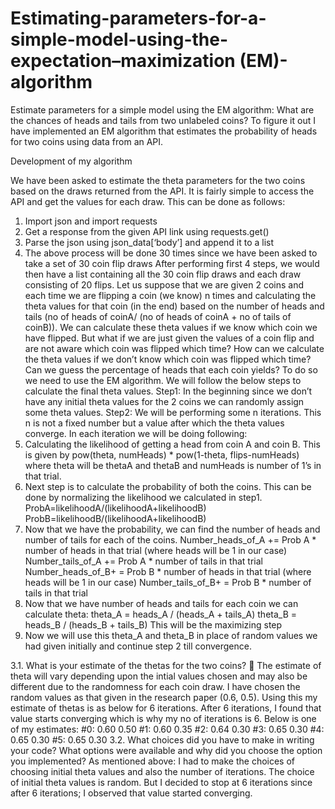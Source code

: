 # Estimating-parameters-for-a-simple-model-using-the- expectation–maximization (EM)-algorithm
Estimate parameters for a simple model using the EM algorithm: What are the chances of heads and tails from two unlabeled coins? To figure it out I have implemented an EM algorithm that estimates the probability of heads for two coins using data from an API.


Development of my algorithm

We have been asked to estimate the theta parameters for the two coins based on the draws returned from the API.
It is fairly simple to access the API and get the values for each draw. This can be done as follows:
1.	Import json and import requests
2.	Get a response from the given API link using requests.get()
3.	Parse the json using json_data[‘body’] and append  it to a list
4.	The above process will be done 30 times since we have been asked to take a set of 30 coin flip draws
After performing first 4 steps, we would then have a list containing all the 30 coin flip draws and each draw consisting of 20 flips.
Let us suppose that we are given 2 coins and each time we are flipping a coin (we know) n times and calculating the theta values for that coin (in the end) based on the number of heads and tails (no of heads of coinA/ (no of heads of coinA + no of tails of coinB)). We can calculate these theta values if we know which coin we have flipped.  But what if we are just given the values of a coin flip and are not aware which coin was flipped which time? How can we calculate the theta values if we don’t know which coin was flipped which time? Can we guess the percentage of heads that each coin yields?  To do so we need to use the EM algorithm. We will follow the below steps to calculate the final theta values.
Step1: In the beginning since we don’t have any initial theta values for the 2 coins we can randomly assign some theta values.
Step2: We will be performing some n iterations. This n is not a fixed number but a value after which the theta values converge. In each iteration we will be doing following:
1.	Calculating the likelihood of getting a head from coin A and coin B. This is given by 
pow(theta, numHeads) * pow(1-theta, flips-numHeads) where theta will be thetaA and thetaB and numHeads is number of 1’s in that trial.
2.	Next step is to calculate the probability of both the coins. This can be done by normalizing the likelihood we calculated in step1.
ProbA=likelihoodA/(likelihoodA+likelihoodB)
ProbB=likelihoodB/(likelihoodA+likelihoodB)
3.	Now that we have the probability, we can find the number of heads and number of tails for each of the coins.
Number_heads_of_A += Prob A * number of heads in that trial (where heads will be 1 in our case)
Number_tails_of_A += Prob A * number of tails in that trial  
Number_heads_of_B+ = Prob B * number of heads in that trial (where heads will be 1 in our case)
Number_tails_of_B+ = Prob B * number of tails in that trial  
4.	Now that we have number of heads and tails for each coin we can calculate theta:
    theta_A = heads_A / (heads_A + tails_A)
    theta_B = heads_B / (heads_B + tails_B)
This will be the maximizing step 
5.	Now we will use this theta_A and theta_B in place of random values we had given initially and continue step 2 till convergence.

3.1.   What is your estimate of the thetas for the two coins?
  The estimate of theta will vary depending upon the intial values chosen and may also be different due to the randomness for each coin draw. I have chosen the random values as that given in the research paper (0.6, 0.5). Using this my estimate of thetas is as below for 6 iterations. After 6 iterations, I found that value starts converging which is why my no of iterations is 6. Below is one of my estimates:
#0:	0.60 0.50
#1:	0.60 0.35
#2:	0.64 0.30
#3:	0.65 0.30
#4:	0.65 0.30
#5:	0.65 0.30
3.2.   What choices did you have to make in writing your code? What options were available and why did you choose the option you implemented?
As mentioned above:
I had to make the choices of choosing initial theta values and also the number of iterations. The choice of initial theta values is random. But I decided to stop at 6 iterations since after 6 iterations; I observed that value started converging. 



